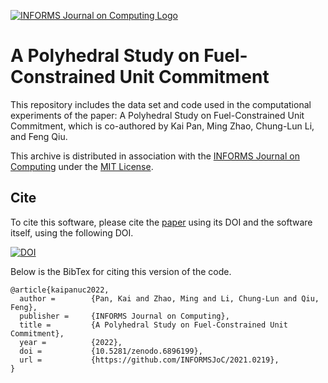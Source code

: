 [![INFORMS Journal on Computing Logo](https://INFORMSJoC.github.io/logos/INFORMS_Journal_on_Computing_Header.jpg)](https://pubsonline.informs.org/journal/ijoc)

# A Polyhedral Study on Fuel-Constrained Unit Commitment

This repository includes the data set and code used in the computational experiments of the paper: A Polyhedral Study on Fuel-Constrained Unit Commitment, which is co-authored by Kai Pan, Ming Zhao, Chung-Lun Li, and Feng Qiu.

This archive is distributed in association with the [INFORMS Journal on
Computing](https://pubsonline.informs.org/journal/ijoc) under the [MIT License](LICENSE).

<!---
# CacheTest

The software and data in this repository are a snapshot of the software and data
that were used in the research reported on in the paper 
[This is a Template](https://doi.org/10.1287/ijoc.2021.0934) by T. Ralphs. 
The snapshot is based on 
[this SHA](https://github.com/tkralphs/JoCTemplate/commit/f7f30c63adbcb0811e5a133e1def696b74f3ba15) 
in the development repository. 

**Important: This code is being developed on an on-going basis at 
https://github.com/tkralphs/JoCTemplate. Please go there if you would like to
get a more recent version or would like support**
--->

## Cite

To cite this software, please cite the [paper](https://doi.org/10.1287/ijoc.2021.0219) using its DOI and the software itself, using the following DOI.

[![DOI](https://zenodo.org/badge/517175442.svg)](https://zenodo.org/badge/latestdoi/517175442)

Below is the BibTex for citing this version of the code.

```
@article{kaipanuc2022,
  author =        {Pan, Kai and Zhao, Ming and Li, Chung-Lun and Qiu, Feng},
  publisher =     {INFORMS Journal on Computing},
  title =         {A Polyhedral Study on Fuel-Constrained Unit Commitment},
  year =          {2022},
  doi =           {10.5281/zenodo.6896199},
  url =           {https://github.com/INFORMSJoC/2021.0219},
}  
```

<!---
## Description

The goal of this software is to demonstrate the effect of cache optimization.

## Building

In Linux, to build the version that multiplies all elements of a vector by a
constant (used to obtain the results in [Figure 1](results/mult-test.png) in the
paper), stepping K elements at a time, execute the following commands.

```
make mult
```

Alternatively, to build the version that sums the elements of a vector (used
to obtain the results [Figure 2](results/sum-test.png) in the paper), stepping K
elements at a time, do the following.

```
make clean
make sum
```

Be sure to make clean before building a different version of the code.

## Results

Figure 1 in the paper shows the results of the multiplication test with different
values of K using `gcc` 7.5 on an Ubuntu Linux box.

![Figure 1](results/mult-test.png)

Figure 2 in the paper shows the results of the sum test with different
values of K using `gcc` 7.5 on an Ubuntu Linux box.

![Figure 1](results/sum-test.png)

## Replicating

To replicate the results in [Figure 1](results/mult-test), do either

```
make mult-test
```
or
```
python test.py mult
```
To replicate the results in [Figure 2](results/sum-test), do either

```
make sum-test
```
or
```
python test.py sum
```

## Ongoing Development

This code is being developed on an on-going basis at the author's
[Github site](https://github.com/tkralphs/JoCTemplate).

## Support

For support in using this software, submit an
[issue](https://github.com/tkralphs/JoCTemplate/issues/new).
--->
